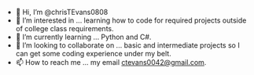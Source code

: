- 👋 Hi, I’m @chrisTEvans0808
- 👀 I’m interested in ... learning how to code for required projects outside of college class requirements.
- 🌱 I’m currently learning ... Python and C#.
- 💞️ I’m looking to collaborate on ... basic and intermediate projects so I can get some coding experience under my belt.
- 📫 How to reach me ... my email ctevans0042@gmail.com.

<!---
chrisTEvans0808/chrisTEvans0808 is a ✨ special ✨ repository because its `README.md` (this file) appears on your GitHub profile.
You can click the Preview link to take a look at your changes.
--->
